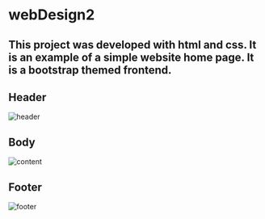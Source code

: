 # webDesign2

## This project was developed with html and css. It is an example of a simple website home page. It is a bootstrap themed frontend.

## Header
![header](https://user-images.githubusercontent.com/114337850/230719504-ddb40231-f970-4616-acd1-087618a31641.PNG)

## Body
![content](https://user-images.githubusercontent.com/114337850/230719507-eb643aab-ce6b-40ec-a965-4663b959239a.PNG)

## Footer
![footer](https://user-images.githubusercontent.com/114337850/230719511-98bccfca-2561-4b21-b956-e1739f23ec09.PNG)


